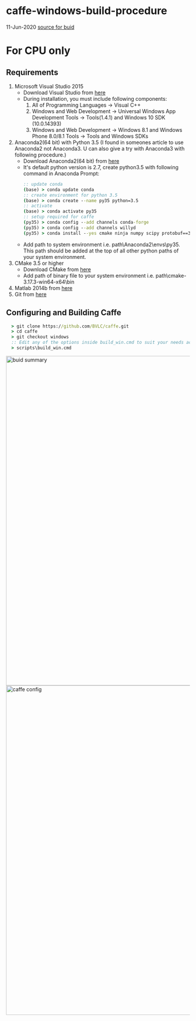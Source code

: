 # caffe-windows-build-procedure
11-Jun-2020
[source for buid](https://github.com/shibusahu30/caffe/tree/windows)
# For CPU only
## Requirements
  1. Microsoft Visual Studio 2015
      * Download Visual Studio from [here](https://my.visualstudio.com/Downloads)
      * During installation, you must include following components:
          1. All of Programming Languages -> Visual C++
          2. Windows and Web Development -> Universal Windows App Development Tools -> Tools(1.4.1) and Windows 10 SDK (10.0.14393)
          3. Windows and Web Development -> Windows 8.1 and Windows Phone 8.0/8.1 Tools -> Tools and Windows SDKs 
  2. Anaconda2(64 bit) with Python 3.5
     (I found in someones article to use Anaconda2 not Anaconda3. U can also give a try with Anaconda3 with following procedure.)
      * Download Anaconda2(64 bit) from [here](https://www.anaconda.com/products/individual#Downloads)
      * It's default python version is 2.7, create python3.5 with following command in Anaconda Prompt:
          ```cmd
          :: update conda
          (base) > conda update conda
          :: create environment for python 3.5
          (base) > conda create --name py35 python=3.5
          :: activate 
          (base) > conda activate py35
          :: setup required for caffe
          (py35) > conda config --add channels conda-forge
          (py35) > conda config --add channels willyd
          (py35) > conda install --yes cmake ninja numpy scipy protobuf==3.1.0 six scikit-image pyyaml pydotplus graphviz
          ```
      * Add path to system environment i.e. path\Anaconda2\envs\py35. This path should be added at the top of all other python paths of your system environment.
  3. CMake 3.5 or higher
      * Download CMake from [here](https://cmake.org/download/)
      * Add path of binary file to your system environment i.e. path\cmake-3.17.3-win64-x64\bin
  4. Matlab 2014b from [here](https://in.mathworks.com/downloads/web_downloads)
  5. Git from [here](https://git-scm.com/downloads)
## Configuring and Building Caffe
```cmd
  > git clone https://github.com/BVLC/caffe.git
  > cd caffe
  > git checkout windows
  :: Edit any of the options inside build_win.cmd to suit your needs according to my build_win.cmd file
  > scripts\build_win.cmd
```


<img src="https://github.com/shibusahu30/caffe-windows-build-procedure/tree/master/images/im1.png" alt="buid summary" width="900px">


<img src="https://github.com/shibusahu30/caffe-windows-build-procedure/tree/master/images/im2.png" alt="caffe config" width="900px">
